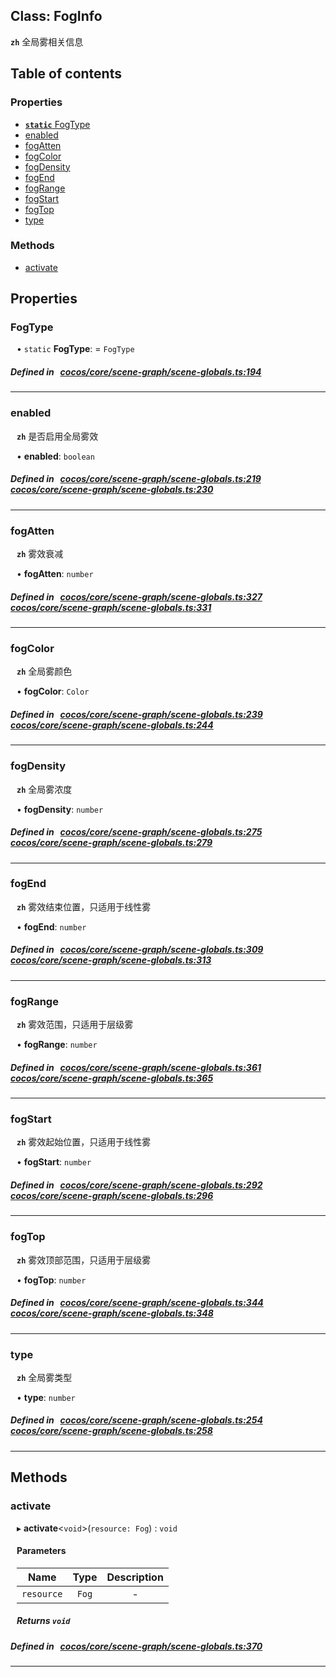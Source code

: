 
## Class: FogInfo






**`zh`** 全局雾相关信息


<div class="table-of-content">
<h2>Table of contents</h2>


### Properties

- [ **`static`**  FogType](#FogType)
- [ enabled](#enabled)
- [ fogAtten](#fogAtten)
- [ fogColor](#fogColor)
- [ fogDensity](#fogDensity)
- [ fogEnd](#fogEnd)
- [ fogRange](#fogRange)
- [ fogStart](#fogStart)
- [ fogTop](#fogTop)
- [ type](#type)

### Methods

- [ activate](#activate)
</div>

## Properties


### FogType
<div style="margin-left: 10px;">




• `static` **FogType**:
  = `FogType`
</div>

##### Defined in &nbsp;   [cocos/core/scene-graph/scene-globals.ts:194](https://github.com/cocos-creator/engine/blob/c7bf6b8a9/cocos/core/scene-graph/scene-globals.ts#L194)&nbsp;


___


### enabled
<div style="margin-left: 10px;">



**`zh`** 是否启用全局雾效




•  **enabled**:
 ``boolean`` 
</div>

##### Defined in &nbsp;   [cocos/core/scene-graph/scene-globals.ts:219](https://github.com/cocos-creator/engine/blob/c7bf6b8a9/cocos/core/scene-graph/scene-globals.ts#L219)&nbsp;   [cocos/core/scene-graph/scene-globals.ts:230](https://github.com/cocos-creator/engine/blob/c7bf6b8a9/cocos/core/scene-graph/scene-globals.ts#L230)&nbsp;


___


### fogAtten
<div style="margin-left: 10px;">



**`zh`** 雾效衰减




•  **fogAtten**:
 ``number`` 
</div>

##### Defined in &nbsp;   [cocos/core/scene-graph/scene-globals.ts:327](https://github.com/cocos-creator/engine/blob/c7bf6b8a9/cocos/core/scene-graph/scene-globals.ts#L327)&nbsp;   [cocos/core/scene-graph/scene-globals.ts:331](https://github.com/cocos-creator/engine/blob/c7bf6b8a9/cocos/core/scene-graph/scene-globals.ts#L331)&nbsp;


___


### fogColor
<div style="margin-left: 10px;">



**`zh`** 全局雾颜色




•  **fogColor**:
 ``Color`` 
</div>

##### Defined in &nbsp;   [cocos/core/scene-graph/scene-globals.ts:239](https://github.com/cocos-creator/engine/blob/c7bf6b8a9/cocos/core/scene-graph/scene-globals.ts#L239)&nbsp;   [cocos/core/scene-graph/scene-globals.ts:244](https://github.com/cocos-creator/engine/blob/c7bf6b8a9/cocos/core/scene-graph/scene-globals.ts#L244)&nbsp;


___


### fogDensity
<div style="margin-left: 10px;">



**`zh`** 全局雾浓度




•  **fogDensity**:
 ``number`` 
</div>

##### Defined in &nbsp;   [cocos/core/scene-graph/scene-globals.ts:275](https://github.com/cocos-creator/engine/blob/c7bf6b8a9/cocos/core/scene-graph/scene-globals.ts#L275)&nbsp;   [cocos/core/scene-graph/scene-globals.ts:279](https://github.com/cocos-creator/engine/blob/c7bf6b8a9/cocos/core/scene-graph/scene-globals.ts#L279)&nbsp;


___


### fogEnd
<div style="margin-left: 10px;">



**`zh`** 雾效结束位置，只适用于线性雾




•  **fogEnd**:
 ``number`` 
</div>

##### Defined in &nbsp;   [cocos/core/scene-graph/scene-globals.ts:309](https://github.com/cocos-creator/engine/blob/c7bf6b8a9/cocos/core/scene-graph/scene-globals.ts#L309)&nbsp;   [cocos/core/scene-graph/scene-globals.ts:313](https://github.com/cocos-creator/engine/blob/c7bf6b8a9/cocos/core/scene-graph/scene-globals.ts#L313)&nbsp;


___


### fogRange
<div style="margin-left: 10px;">



**`zh`** 雾效范围，只适用于层级雾




•  **fogRange**:
 ``number`` 
</div>

##### Defined in &nbsp;   [cocos/core/scene-graph/scene-globals.ts:361](https://github.com/cocos-creator/engine/blob/c7bf6b8a9/cocos/core/scene-graph/scene-globals.ts#L361)&nbsp;   [cocos/core/scene-graph/scene-globals.ts:365](https://github.com/cocos-creator/engine/blob/c7bf6b8a9/cocos/core/scene-graph/scene-globals.ts#L365)&nbsp;


___


### fogStart
<div style="margin-left: 10px;">



**`zh`** 雾效起始位置，只适用于线性雾




•  **fogStart**:
 ``number`` 
</div>

##### Defined in &nbsp;   [cocos/core/scene-graph/scene-globals.ts:292](https://github.com/cocos-creator/engine/blob/c7bf6b8a9/cocos/core/scene-graph/scene-globals.ts#L292)&nbsp;   [cocos/core/scene-graph/scene-globals.ts:296](https://github.com/cocos-creator/engine/blob/c7bf6b8a9/cocos/core/scene-graph/scene-globals.ts#L296)&nbsp;


___


### fogTop
<div style="margin-left: 10px;">



**`zh`** 雾效顶部范围，只适用于层级雾




•  **fogTop**:
 ``number`` 
</div>

##### Defined in &nbsp;   [cocos/core/scene-graph/scene-globals.ts:344](https://github.com/cocos-creator/engine/blob/c7bf6b8a9/cocos/core/scene-graph/scene-globals.ts#L344)&nbsp;   [cocos/core/scene-graph/scene-globals.ts:348](https://github.com/cocos-creator/engine/blob/c7bf6b8a9/cocos/core/scene-graph/scene-globals.ts#L348)&nbsp;


___


### type
<div style="margin-left: 10px;">



**`zh`** 全局雾类型




•  **type**:
 ``number`` 
</div>

##### Defined in &nbsp;   [cocos/core/scene-graph/scene-globals.ts:254](https://github.com/cocos-creator/engine/blob/c7bf6b8a9/cocos/core/scene-graph/scene-globals.ts#L254)&nbsp;   [cocos/core/scene-graph/scene-globals.ts:258](https://github.com/cocos-creator/engine/blob/c7bf6b8a9/cocos/core/scene-graph/scene-globals.ts#L258)&nbsp;


___

<!---->
## Methods

### activate

<div style="margin-left: 10px;">

▸   **activate**<`void`\>(`resource: Fog`) : `void`



#### Parameters

| Name | Type | Description |
| :------: | :------: | :------: |
| `resource` | `Fog` | - |


##### Returns `void`
</div>

##### Defined in &nbsp;   [cocos/core/scene-graph/scene-globals.ts:370](https://github.com/cocos-creator/engine/blob/c7bf6b8a9/cocos/core/scene-graph/scene-globals.ts#L370)&nbsp;
___
<!---->



